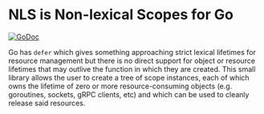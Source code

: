 # NLS is Non-lexical Scopes for Go

[![GoDoc](https://godoc.org/github.com/mmcshane/nls?status.svg)](https://godoc.org/github.com/mmcshane/nls)

Go has `defer` which gives something approaching strict lexical lifetimes for
resource management but there is no direct support for object or resource
lifetimes that may outlive the function in which they are created. This small
library allows the user to create a tree of scope instances, each of which owns
the lifetime of zero or more resource-consuming objects (e.g. goroutines,
sockets, gRPC clients, etc) and which can be used to cleanly release said
resources.
